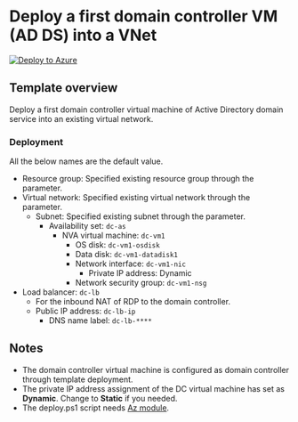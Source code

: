 # Deploy a first domain controller VM (AD DS) into a VNet

[![Deploy to Azure](https://aka.ms/deploytoazurebutton)](https://portal.azure.com/#blade/Microsoft_Azure_CreateUIDef/CustomDeploymentBlade/uri/https%3A%2F%2Fraw.githubusercontent.com%2Ftksh164%2Fazure-demo-scripts-templates%2Fmaster%2Farm-templates%2Fadds-first-dc-vm%2Ftemplate.json/uiFormDefinitionUri/https%3A%2F%2Fraw.githubusercontent.com%2Ftksh164%2Fazure-demo-scripts-templates%2Fmaster%2Farm-templates%2Fadds-first-dc-vm%2Fuiform.json)

<!--
[uiform2](https://portal.azure.com/#blade/Microsoft_Azure_CreateUIDef/CustomDeploymentBlade/uri/https%3A%2F%2Fraw.githubusercontent.com%2Ftksh164%2Fazure-demo-scripts-templates%2Fmaster%2Farm-templates%2Fadds-first-dc-vm%2Ftemplate.json/uiFormDefinitionUri/https%3A%2F%2Fraw.githubusercontent.com%2Ftksh164%2Fazure-demo-scripts-templates%2Fmaster%2Farm-templates%2Fadds-first-dc-vm%2Fuiform2.json)

[Template only](https://portal.azure.com/#blade/Microsoft_Azure_CreateUIDef/CustomDeploymentBlade/uri/https%3A%2F%2Fraw.githubusercontent.com%2Ftksh164%2Fazure-demo-scripts-templates%2Fmaster%2Farm-templates%2Fadds-first-dc-vm%2Ftemplate.json)
-->

## Template overview

Deploy a first domain controller virtual machine of Active Directory domain service into an existing virtual network.

### Deployment

All the below names are the default value.

- Resource group: Specified existing resource group through the parameter.
- Virtual network: Specified existing virtual network through the parameter.
    - Subnet: Specified existing subnet through the parameter.
        - Availability set: `dc-as`
            - NVA virtual machine: `dc-vm1`
                - OS disk: `dc-vm1-osdisk`
                - Data disk: `dc-vm1-datadisk1`
                - Network interface: `dc-vm1-nic`
                    - Private IP address: Dynamic
                - Network security group: `dc-vm1-nsg`
- Load balancer: `dc-lb`
    - For the inbound NAT of RDP to the domain controller.
    - Public IP address: `dc-lb-ip`
        - DNS name label: `dc-lb-****`

## Notes

- The domain controller virtual machine is configured as domain controller through template deployment.
- The private IP address assignment of the DC virtual machine has set as **Dynamic**. Change to **Static** if you needed.
- The deploy.ps1 script needs [Az module](https://www.powershellgallery.com/packages/Az/).
